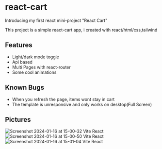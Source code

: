 # react-cart
Introducing my first react mini-project "React Cart"

This project is a simple react-cart app, i created with react/html/css,tailwind

## Features

- Light/dark mode toggle
- Api based
- Multi Pages with react-router
- Some cool animations

## Known Bugs

- When you refresh the page, items wont stay in cart
- The template is unresponsive and only works on desktop(Full Screen)

## Pictures
![Screenshot 2024-01-16 at 15-00-32 Vite React](https://github.com/SergeantMamad/react-cart/assets/89344904/af14f9e8-3cfa-40ec-9bb3-90fe48c57398)
![Screenshot 2024-01-16 at 15-00-50 Vite React](https://github.com/SergeantMamad/react-cart/assets/89344904/a42bc9a3-eff5-432a-aeb0-b6a8b7236af7)
![Screenshot 2024-01-16 at 15-01-04 Vite React](https://github.com/SergeantMamad/react-cart/assets/89344904/e900bcf6-0dc8-40ea-b5a6-827f6f786652)
